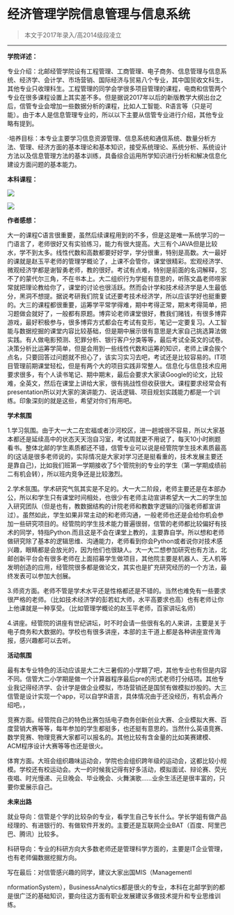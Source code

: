 
# 经济管理学院信息管理与信息系统  

> 本文于2017年录入/高2014级段凌立  

****

**学院详述：**

专业介绍：北邮经管学院设有工程管理、工商管理、电子商务、信息管理与信息系统、经济学、会计学、市场营销、国际经济与贸易八个专业，其中国贸收文科生，其他专业只收理科生。工程管理的同学会学很多项目管理的课程，电商和信管两个专业在很多课程设置上其实差不多。但是据说2017年以后的新版教学大纲出台之后，信管专业会增加一些数据分析的课程，比如人工智能、R语言等（只是可能）。由于本人是信息管理专业的，所以以下主要从信管专业进行介绍，其他专业略有提到。

·培养目标：本专业主要学习信息资源管理、信息系统和通信系统、数量分析方法、管理、经济方面的基本理论和基本知识，接受系统理论、系统分析、系统设计方法以及信息管理方法的基本训练，具备综合运用所学知识进行分析和解决信息化建设方面问题的基本能力。



**本科课程：**



![][0]

![][1]

**作者感想：**

大一的课程C语言很重要，虽然后续课程用到的不多，但是这是唯一系统学习的一门语言了，老师很好又有实验练习，能力有很大提高。大三有个JAVA但是比较水，学不到太多。线性代数和高数都要好好学，学分很重，特别是高数。大一最好的课就是赵玉平老师的管理学概论了，上课不会管你，课堂很精彩。宏观经济学、微观经济学都是谢智勇老师，教的很好。考试有点难，特别是前面的名词解释，忘不了的蒙代尔三角，不在书本上。大二组织行为学挺有意思的，听陈文晶老师唠家常就把理论教给你了，课堂的讨论也很活跃。然而会计学和技术经济学是人生最低分，黑洞不想提。据说考研我们院复试还要考技术经济学，所以应该学好也挺重要的。大三的课程都很重要，运筹学平常学得难，期中考得正常，期末考得简单，把习题做会就好了，一般都有原题。博弈论老师课堂很好，教我们赌钱，有很多博弈游戏，最好积极参与，很多博弈方式都会在考试有变形，笔记一定要复习。人工智能与数据挖掘的课堂内容比较基础，但是期中展示很有意思是大家自己挑选算法做实践。有人做电影预测、犯罪分析、银行客户分类等等，最后考试全英文的试卷。决策分析比运筹学简单，但是会用到一些线性代数和运筹的知识，老师上课会挨个点名，只要回答过问题就不担心了，该实习实习去吧，考试还是比较容易的。IT项目管理前期课堂轻松，但是有两个大的项目实践非常整人。信息化与信息技术应用要求很多，有个人读书笔记、期中期末，最后会要求大家读Google的论文，比较难，全英文，然后在课堂上讲给大家，很有挑战性但收获很大。课程要求经常会有presentation所以对大家的演讲能力、说话逻辑、项目规划实践能力都是一个训练。印象深刻的就是这些，希望对你们有用吧。

**学术氛围**

1.学习氛围。由于大一大二在宏福或者沙河校区，进一趟城很不容易，所以大家基本都还是延续高中的状态天天泡自习室，考试周就更不用说了，每天10小时刷题看书。整体北邮的学生素质都还不错，信管专业可以说是经管院学生技术素质最高的(这话是很多老师说的，实际情况是大家对学习还是挺看重的，技术发展主要还是靠自己)，比如我们班第一学期接收了5个管院别的专业的学生（第一学期成绩前二有机会转），所以班内竞争还是比较激烈。

2.学术氛围。学术研究气氛其实是不足的。大一大二阶段，老师主要还是在本部办公，所以和学生只有课堂时间相处，也很少有老师主动宣讲希望大一大二的学生加入研究团队（但是也有，教数据结构的计院老师和教数字逻辑的闫强老师都宣讲过）。虽然如此，学生如果非常主动的和老师沟通，一般老师也还是会给你机会参加一些研究项目的。经管院的学生技术能力普遍很弱，信管的老师都比较偏好有技术的同学，特指Python.而且这是不会在课堂上教的，主要靠自学。所以想和老师做研究除了基本的逻辑思维、沟通能力，老师看到你会Python或者说你对技术感兴趣，眼睛都是会放光的，因为他们也很缺人。大一大二想参加研究也有方法，北邮创新平台会有很多老师在上面招募学生做项目，其他院主要是机器人、无人机等发明创造的应用，经管院很多都是做论文，其实也是扩充研究经历的一个方法，最终发表可以参加大创展。

3.师资方面。老师不管是学术水平还是性格都还是不错的。当然也难免有一些要求很严格的老师。（比如技术经济学的彭若虹大师，水平高要求也高）也有老师让你上他课就是一种享受。（比如管理学概论的赵玉平老师，百家讲坛名师）

4.讲座。经管院的讲座有世纪讲坛，时不时会请一些很有名的人来讲，主要是关于电子商务和大数据的。学校也有很多讲座，本部的主干道上都是各种讲座宣传海报，感兴趣都可以去听。

**活动氛围**

最有本专业特色的活动应该是大二大三暑假的小学期了吧，其他专业也有但是内容不同。信管大二小学期是做一个计算器程序最后pre的形式老师打分结项。其他专业我记得经济学、会计学是做企业模拟，市场营销还是国贸有做模拟炒股的。大三信管是设计实现一个app，可以自学R语言，具体情况由于还没经历，有机会再介绍吧。，

竞赛方面。经管院自己的特色比赛包括电子商务创新创业大赛、企业模拟大赛、百度营销大赛等等，每年参加的学生都挺多，也还挺有意思的。当然什么英语竞赛、数学竞赛、物理竞赛大家都可以报名的。其他比较有含金量的比如美赛建模、ACM程序设计大赛等等也还是很火。

体育方面。大班会组织趣味运动会，学院也会组织跨年级的运动会，这都比较小规模。学校还有校运动会。大一的时候我记得有好多活动，模拟面试、辩论赛、荧光夜唱、时光慢递、元旦晚会、毕业晚会、火舞演歌……业余生活还是很丰富的，只要你爱展示自己。

**未来出路**

就业导向：信管是个学的比较杂的专业，看学生自己专长什么。学长学姐有做产品经理的、有进银行的、有做软件开发的。主要还是互联网企业BAT（百度、阿里巴巴、腾讯）比较多。

科研导向：专业的科研方向大多数老师还是管理科学方面的，主要是IT企业管理，也有老师偏数据挖掘方向。

写在最后：对信管感兴趣的同学，建议大家出国MIS（ManagementI

nformationSystem），BusinessAnalytics都是很火的专业，本科在北邮学到的都是很广泛的基础知识，要向往这方面有职业发展建议多做技术提升和专业思维训练。





[0]://pic.kuaizhan.com/g2/M00/AE/AF/wKjmqlkuy_aAI9axAAZgDrj6c-86208971
[1]://pic.kuaizhan.com/g2/M00/AE/AE/wKjmqlkuy52AAL4-AAP1J8BiF6k8743579
